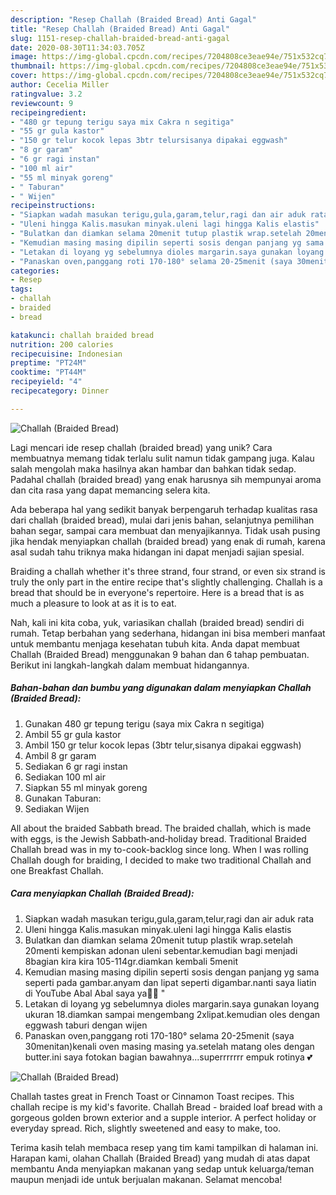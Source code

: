 ```yaml
---
description: "Resep Challah (Braided Bread) Anti Gagal"
title: "Resep Challah (Braided Bread) Anti Gagal"
slug: 1151-resep-challah-braided-bread-anti-gagal
date: 2020-08-30T11:34:03.705Z
image: https://img-global.cpcdn.com/recipes/7204808ce3eae94e/751x532cq70/challah-braided-bread-foto-resep-utama.jpg
thumbnail: https://img-global.cpcdn.com/recipes/7204808ce3eae94e/751x532cq70/challah-braided-bread-foto-resep-utama.jpg
cover: https://img-global.cpcdn.com/recipes/7204808ce3eae94e/751x532cq70/challah-braided-bread-foto-resep-utama.jpg
author: Cecelia Miller
ratingvalue: 3.2
reviewcount: 9
recipeingredient:
- "480 gr tepung terigu saya mix Cakra n segitiga"
- "55 gr gula kastor"
- "150 gr telur kocok lepas 3btr telursisanya dipakai eggwash"
- "8 gr garam"
- "6 gr ragi instan"
- "100 ml air"
- "55 ml minyak goreng"
- " Taburan"
- " Wijen"
recipeinstructions:
- "Siapkan wadah masukan terigu,gula,garam,telur,ragi dan air aduk rata"
- "Uleni hingga Kalis.masukan minyak.uleni lagi hingga Kalis elastis"
- "Bulatkan dan diamkan selama 20menit tutup plastik wrap.setelah 20menti kempiskan adonan uleni sebentar.kemudian bagi menjadi 8bagian kira kira 105-114gr.diamkan kembali 5menit"
- "Kemudian masing masing dipilin seperti sosis dengan panjang yg sama seperti pada gambar.anyam dan lipat seperti digambar.nanti saya liatin di YouTube Abal Abal saya ya🙏😁 &#34;"
- "Letakan di loyang yg sebelumnya dioles margarin.saya gunakan loyang ukuran 18.diamkan sampai mengembang 2xlipat.kemudian oles dengan eggwash taburi dengan wijen"
- "Panaskan oven,panggang roti 170-180° selama 20-25menit (saya 30menitan)kenali oven masing masing ya.setelah matang oles dengan butter.ini saya fotokan bagian bawahnya...superrrrrrr empuk rotinya 💕"
categories:
- Resep
tags:
- challah
- braided
- bread

katakunci: challah braided bread 
nutrition: 200 calories
recipecuisine: Indonesian
preptime: "PT24M"
cooktime: "PT44M"
recipeyield: "4"
recipecategory: Dinner

---
```



![Challah (Braided Bread)](https://img-global.cpcdn.com/recipes/7204808ce3eae94e/751x532cq70/challah-braided-bread-foto-resep-utama.jpg)

Lagi mencari ide resep challah (braided bread) yang unik? Cara membuatnya memang tidak terlalu sulit namun tidak gampang juga. Kalau salah mengolah maka hasilnya akan hambar dan bahkan tidak sedap. Padahal challah (braided bread) yang enak harusnya sih mempunyai aroma dan cita rasa yang dapat memancing selera kita.

Ada beberapa hal yang sedikit banyak berpengaruh terhadap kualitas rasa dari challah (braided bread), mulai dari jenis bahan, selanjutnya pemilihan bahan segar, sampai cara membuat dan menyajikannya. Tidak usah pusing jika hendak menyiapkan challah (braided bread) yang enak di rumah, karena asal sudah tahu triknya maka hidangan ini dapat menjadi sajian spesial.

Braiding a challah whether it&#39;s three strand, four strand, or even six strand is truly the only part in the entire recipe that&#39;s slightly challenging. Challah is a bread that should be in everyone&#39;s repertoire. Here is a bread that is as much a pleasure to look at as it is to eat.


Nah, kali ini kita coba, yuk, variasikan challah (braided bread) sendiri di rumah. Tetap berbahan yang sederhana, hidangan ini bisa memberi manfaat untuk membantu menjaga kesehatan tubuh kita. Anda dapat membuat Challah (Braided Bread) menggunakan 9 bahan dan 6 tahap pembuatan. Berikut ini langkah-langkah dalam membuat hidangannya.

<!--inarticleads1-->

##### Bahan-bahan dan bumbu yang digunakan dalam menyiapkan Challah (Braided Bread):

1. Gunakan 480 gr tepung terigu (saya mix Cakra n segitiga)
1. Ambil 55 gr gula kastor
1. Ambil 150 gr telur kocok lepas (3btr telur,sisanya dipakai eggwash)
1. Ambil 8 gr garam
1. Sediakan 6 gr ragi instan
1. Sediakan 100 ml air
1. Siapkan 55 ml minyak goreng
1. Gunakan  Taburan:
1. Sediakan  Wijen


All about the braided Sabbath bread. The braided challah, which is made with eggs, is the Jewish Sabbath‑and‑holiday bread. Traditional Braided Challah bread was in my to-cook-backlog since long. When I was rolling Challah dough for braiding, I decided to make two traditional Challah and one Breakfast Challah. 

<!--inarticleads2-->

##### Cara menyiapkan Challah (Braided Bread):

1. Siapkan wadah masukan terigu,gula,garam,telur,ragi dan air aduk rata
1. Uleni hingga Kalis.masukan minyak.uleni lagi hingga Kalis elastis
1. Bulatkan dan diamkan selama 20menit tutup plastik wrap.setelah 20menti kempiskan adonan uleni sebentar.kemudian bagi menjadi 8bagian kira kira 105-114gr.diamkan kembali 5menit
1. Kemudian masing masing dipilin seperti sosis dengan panjang yg sama seperti pada gambar.anyam dan lipat seperti digambar.nanti saya liatin di YouTube Abal Abal saya ya🙏😁 &#34;
1. Letakan di loyang yg sebelumnya dioles margarin.saya gunakan loyang ukuran 18.diamkan sampai mengembang 2xlipat.kemudian oles dengan eggwash taburi dengan wijen
1. Panaskan oven,panggang roti 170-180° selama 20-25menit (saya 30menitan)kenali oven masing masing ya.setelah matang oles dengan butter.ini saya fotokan bagian bawahnya...superrrrrrr empuk rotinya 💕
<img src="//assets-global.cpcdn.com/assets/icons/button_play-2c75c40dde080a61004c1f40b05d8f140eaff45d7e9e6481dc71c63d2e7c4909.png" alt="Challah (Braided Bread)">

Challah tastes great in French Toast or Cinnamon Toast recipes. This challah recipe is my kid&#39;s favorite. Challah Bread - braided loaf bread with a gorgeous golden brown exterior and a supple interior. A perfect holiday or everyday spread. Rich, slightly sweetened and easy to make, too. 

Terima kasih telah membaca resep yang tim kami tampilkan di halaman ini. Harapan kami, olahan Challah (Braided Bread) yang mudah di atas dapat membantu Anda menyiapkan makanan yang sedap untuk keluarga/teman maupun menjadi ide untuk berjualan makanan. Selamat mencoba!
